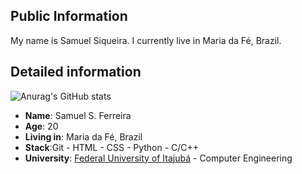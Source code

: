 ## Public Information 

My name is Samuel Siqueira. I currently live in Maria da Fé, Brazil.

## Detailed information

![Anurag's GitHub stats](https://github-readme-stats.vercel.app/api?username=Samuelsiq&theme=omni&show_icons=true)

<ul>
    <li><strong>Name</strong>: Samuel S. Ferreira</li>
    <li><strong>Age</strong>: 20</li>
    <li><strong>Living in</strong>: Maria da Fé, Brazil</li>
    <li><strong>Stack</strong>:Git - HTML - CSS - Python - C/C++</li>
    <li><strong>University</strong>: <a href="https://unifei.edu.br">Federal University of Itajubá</a> - Computer Engineering
    </li>
<ul> 

##
<!-- ![Snake animation](https://github.com/Samuelsiq/Samuelsiq/blob/output/github-contribution-grid-snake.svg) -->